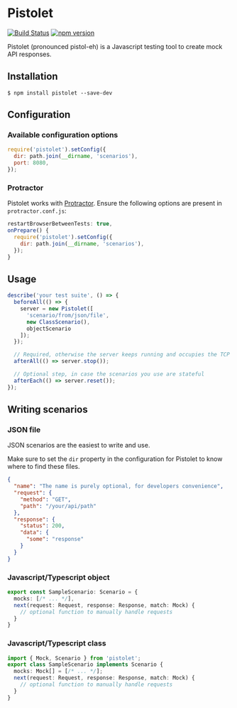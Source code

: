 # Pistolet

[![Build Status](https://travis-ci.org/FrenchHipster/pistolet.svg?branch=master)](https://travis-ci.org/FrenchHipster/pistolet)
[![npm version](https://badge.fury.io/js/pistolet.svg)](https://badge.fury.io/js/pistolet)

Pistolet (pronounced pistol-eh) is a Javascript testing tool to create mock API responses.

## Installation

    $ npm install pistolet --save-dev

## Configuration

### Available configuration options

```javascript
require('pistolet').setConfig({
  dir: path.join(__dirname, 'scenarios'),
  port: 8080,
});
```

### Protractor

Pistolet works with [Protractor](https://www.protractortest.org/).
Ensure the following options are present in `protractor.conf.js`:

```javascript
restartBrowserBetweenTests: true,
onPrepare() {
  require('pistolet').setConfig({
    dir: path.join(__dirname, 'scenarios'),
  });
}
````

## Usage

```javascript
describe('your test suite', () => {
  beforeAll(() => {
    server = new Pistolet([
      'scenario/from/json/file',
      new ClassScenario(),
      objectScenario
    ]);
  });

  // Required, otherwise the server keeps running and occupies the TCP port
  afterAll(() => server.stop());

  // Optional step, in case the scenarios you use are stateful
  afterEach(() => server.reset());
});
```

## Writing scenarios

### JSON file

JSON scenarios are the easiest to write and use.

Make sure to set the `dir` property in the configuration for Pistolet to know where to find these files.

```json
{
  "name": "The name is purely optional, for developers convenience",
  "request": {
    "method": "GET",
    "path": "/your/api/path"
  },
  "response": {
    "status": 200,
    "data": {
      "some": "response"
    }
  }
}
```

### Javascript/Typescript object

```typescript
export const SampleScenario: Scenario = {
  mocks: [/* ... */],
  next(request: Request, response: Response, match: Mock) {
    // optional function to manually handle requests
  }
}
```

### Javascript/Typescript class

```typescript
import { Mock, Scenario } from 'pistolet';
export class SampleScenario implements Scenario {
  mocks: Mock[] = [/* ... */];
  next(request: Request, response: Response, match: Mock) {
    // optional function to manually handle requests
  }
}
```